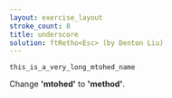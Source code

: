 ```yaml
---
layout: exercise_layout
stroke_count: 8
title: underscore
solution: ftRetho<Esc> (by Denton Liu)
---
```


    this_is_a_very_long_mtohed_name

Change **'mtohed'** to **'method'**.
